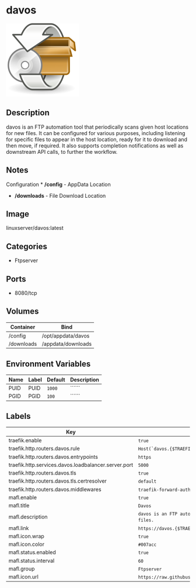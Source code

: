 # davos

![Logo](images/davos.png)

## Description
davos is an FTP automation tool that periodically scans given host locations for new files. It can be configured for various purposes, including listening for specific files to appear in the host location, ready for it to download and then move, if required. It also supports completion notifications as well as downstream API calls, to further the workflow.

## Notes
Configuration * **/config** \- AppData Location
* **/downloads** \- File Download Location


## Image
linuxserver/davos:latest

## Categories
- Ftpserver

## Ports
- 8080/tcp

## Volumes
| Container | Bind |
|-----------|------|
| /config | /opt/appdata/davos |
| /downloads | /appdata/downloads |

## Environment Variables
| Name | Label | Default | Description |
|------|-------|---------|-------------|
| PUID | PUID | ```1000``` | `````` |
| PGID | PGID | ```100``` | `````` |

## Labels
| Key | Value |
|-----|-------|
| traefik.enable | ```true``` |
| traefik.http.routers.davos.rule | ```Host(`davos.{$TRAEFIK_INGRESS_DOMAIN}`)``` |
| traefik.http.routers.davos.entrypoints | ```https``` |
| traefik.http.services.davos.loadbalancer.server.port | ```5000``` |
| traefik.http.routers.davos.tls | ```true``` |
| traefik.http.routers.davos.tls.certresolver | ```default``` |
| traefik.http.routers.davos.middlewares | ```traefik-forward-auth``` |
| mafl.enable | ```true``` |
| mafl.title | ```Davos``` |
| mafl.description | ```davos is an FTP automation tool that periodically scans given host locations for new files.``` |
| mafl.link | ```https://davos.{$TRAEFIK_INGRESS_DOMAIN}``` |
| mafl.icon.wrap | ```true``` |
| mafl.icon.color | ```#007acc``` |
| mafl.status.enabled | ```true``` |
| mafl.status.interval | ```60``` |
| mafl.group | ```Ftpserver``` |
| mafl.icon.url | ```https://raw.githubusercontent.com/Qballjos/portainer_templates/master/Images/davos.png``` |

